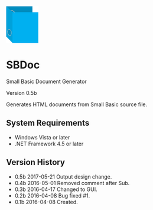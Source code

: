![](img/SBDocIcon.png)

# SBDoc
Small Basic Document Generator

Version 0.5b

Generates HTML documents from Small Basic source file.

## System Requirements
- Windows Vista or later
- .NET Framework 4.5 or later

## Version History
- 0.5b 2017-05-21 Output design change.
- 0.4b 2016-05-01 Removed comment after Sub.
- 0.3b 2016-04-17 Changed to GUI.
- 0.2b 2016-04-08 Bug fixed #1.
- 0.1b 2016-04-08 Created.
